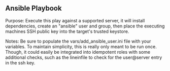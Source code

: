 ## Ansible Playbook

Purpose: Execute this play against a supported server, it will install dependencies, create an "ansible" user and group, then place the executing machines SSH public key into the target's trusted keystore.

Notes:
    Be sure to populate the vars/add_ansible_user.ini file with your variables.
    To maintain simplicity, this is really only meant to be run once. Though, it could easily be integrated into idempotent roles with some additional checks, such as the lineinfile to check for the user@server entry in the ssh key.